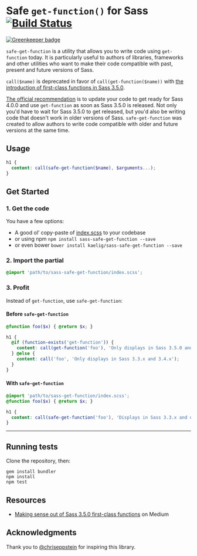 # Safe `get-function()` for Sass [![Build Status](https://travis-ci.org/kaelig/sass-safe-get-function.svg?branch=master)](https://travis-ci.org/kaelig/sass-safe-get-function)

[![Greenkeeper badge](https://badges.greenkeeper.io/kaelig/sass-safe-get-function.svg)](https://greenkeeper.io/)

`safe-get-function` is a utility that allows you to write code using `get-function` today. It is particularly useful to authors of libraries, frameworks and other utilities who want to make their code compatible with past, present and future versions of Sass.

`call($name)` is deprecated in favor of `call(get-function($name))` with [the introduction of first-class functions in Sass 3.5.0](https://medium.com/@kaelig/sass-first-class-functions-6e718e2b5eb0).

[The official recommendation](http://blog.sass-lang.com/posts/809572-sass-35-release-candidate) is to update your code to get ready for Sass 4.0.0 and use `get-function` as soon as Sass 3.5.0 is released. Not only you'd have to wait for Sass 3.5.0 to get released, but you'd also be writing code that doesn't work in older versions of Sass. `safe-get-function` was created to allow authors to write code compatible with older and future versions at the same time.

## Usage

```scss
h1 {
  content: call(safe-get-function($name), $arguments...);
}
```

## Get Started

### 1. Get the code

You have a few options:

- A good ol’ copy-paste of [index.scss](index.scss) to your codebase
- or using npm `npm install sass-safe-get-function --save`
- or even bower `bower install kaelig/sass-safe-get-function --save`

### 2. Import the partial

```scss
@import 'path/to/sass-safe-get-function/index.scss';
```

### 3. Profit

Instead of `get-function`, use `safe-get-function`:

#### Before `safe-get-function`

```scss
@function foo($x) { @return $x; }

h1 {
  @if (function-exists('get-function')) {
    content: call(get-function('foo'), 'Only displays in Sass 3.5.0 and up');
  } @else {
    content: call('foo', 'Only displays in Sass 3.3.x and 3.4.x');
  }
}
```

#### With `safe-get-function`

```scss
@import 'path/to/sass-get-function/index.scss';
@function foo($x) { @return $x; }

h1 {
  content: call(safe-get-function('foo'), 'Displays in Sass 3.3.x and up!');
}
```

----

## Running tests

Clone the repository, then:

```
gem install bundler
npm install
npm test
```

## Resources

- [Making sense out of Sass 3.5.0 first-class functions](https://medium.com/@kaelig/sass-first-class-functions-6e718e2b5eb0) on Medium

## Acknowledgments

Thank you to [@chriseppstein](https://github.com/chriseppstein) for inspiring this library.
